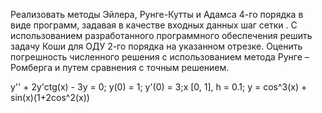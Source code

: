 Реализовать методы Эйлера, Рунге-Кутты и Адамса 4-го порядка в виде программ, 
задавая в качестве входных данных шаг сетки . 
С использованием разработанного программного обеспечения решить задачу Коши для ОДУ 2-го порядка на указанном отрезке. 
Оценить погрешность численного решения с использованием метода Рунге – Ромберга и путем сравнения с точным решением. 

y'' + 2y'ctg(x) - 3y = 0; y(0) = 1; y'(0) = 3;x [0, 1], h = 0.1; y = cos^3(x) + sin(x)(1+2cos^2(x))

